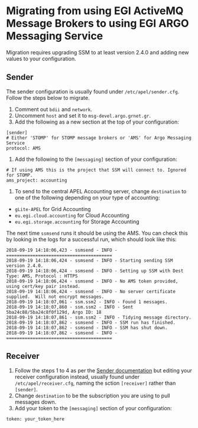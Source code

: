# Migrating from using EGI ActiveMQ Message Brokers to using EGI ARGO Messaging Service

Migration requires upgrading SSM to at least version 2.4.0 and adding new values to your configuration.

## Sender

The sender configuration is usually found under `/etc/apel/sender.cfg`. Follow the steps below to migrate.

1. Comment out `bdii` and `network`.
1. Uncomment `host` and set it to `msg-devel.argo.grnet.gr`.
1. Add the following as a new section at the top of your configuration:
```
[sender]
# Either 'STOMP' for STOMP message brokers or 'AMS' for Argo Messaging Service
protocol: AMS
```
1. Add the following to the `[messaging]` section of your configuration:
```
# If using AMS this is the project that SSM will connect to. Ignored for STOMP.
ams_project: accounting
```
1. To send to the central APEL Accounting server, change `destination` to one of the following depending on your type of accounting:
  * `gLite-APEL` for Grid Accounting
  * `eu.egi.cloud.accounting` for Cloud Accounting
  * `eu.egi.storage.accounting` for Storage Accounting

The next time `ssmsend` runs it should be using the AMS. You can check this by looking in the logs for a successful run, which should look like this:

```
2018-09-19 14:18:06,423 - ssmsend - INFO - ========================================
2018-09-19 14:18:06,424 - ssmsend - INFO - Starting sending SSM version 2.4.0.
2018-09-19 14:18:06,424 - ssmsend - INFO - Setting up SSM with Dest Type: AMS, Protocol : HTTPS
2018-09-19 14:18:06,424 - ssmsend - INFO - No AMS token provided, using cert/key pair instead.
2018-09-19 14:18:06,424 - ssmsend - INFO - No server certificate supplied.  Will not encrypt messages.
2018-09-19 14:18:07,061 - ssm.ssm2 - INFO - Found 1 messages.
2018-09-19 14:18:07,860 - ssm.ssm2 - INFO - Sent 5ba24c88/5ba24c8f0f129d, Argo ID: 18
2018-09-19 14:18:07,861 - ssm.ssm2 - INFO - Tidying message directory.
2018-09-19 14:18:07,862 - ssmsend - INFO - SSM run has finished.
2018-09-19 14:18:07,862 - ssmsend - INFO - SSM has shut down.
2018-09-19 14:18:07,862 - ssmsend - INFO - ========================================
```

## Receiver

1. Follow the steps 1 to 4 as per the [Sender documentation](#Sender) but editing your receiver configuration instead, usually found under `/etc/apel/receiver.cfg`, naming the sction `[receiver]` rather than `[sender]`.
1. Change `destination` to be the subscription you are using to pull messages down.
1. Add your token to the `[messaging]` section of your configuration:
```
token: your_token_here
```
